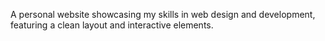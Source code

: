 A personal website showcasing my skills in web design and development, featuring a clean layout and interactive elements.